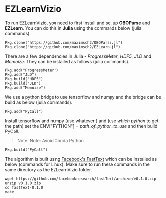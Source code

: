 # EZLearnVizio

To run EZLearnVizio, you need to first install and set up **OBOParse** and **EZLearn**. You can do this in **Julia** using the commands below (julia commands).

```
Pkg.clone("https://github.com/maximsch2/OBOParse.jl")
Pkg.clone("https://github.com/maximsch2/EZLearn.jl")
```

There are a few dependencies in Julia - *ProgressMeter*, *HDF5*, *JLD* and *Memoize*. They can be installed as follows (julia commands).

```
Pkg.add("ProgressMeter")
Pkg.add("JLD")
Pkg.build("HDF5")
Pkg.build("JLD")
Pkg.add("Memoize")
```

We use a python bridge to use tensorflow and numpy and the bridge can be build as below (julia commands).

```
Pkg.add("PyCall")
```

Install tensorflow and numpy (use whatever ) and (use *which python* to get the path) set the ENV["PYTHON"] = *path_of_python_to_use* and then build PyCall.

> Note: Note: Avoid Conda Python

```
Pkg.build("PyCall")
```

The algorithm is built using [Facebook's FastText](https://github.com/facebookresearch/fastText) which can be installed as below (commands for Linux). Make sure to run these commands in the same directory as the EZLearnVizio folder.

```
wget https://github.com/facebookresearch/fastText/archive/v0.1.0.zip
unzip v0.1.0.zip
cd fastText-0.1.0
make
```
